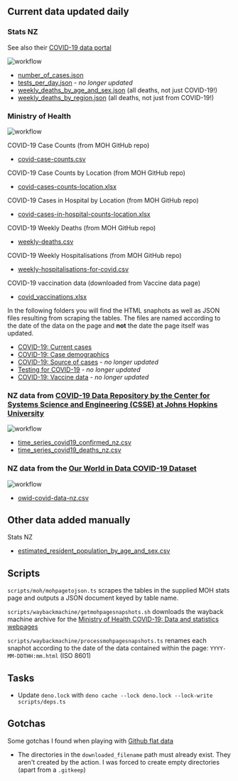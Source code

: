 ## Current data updated daily

### Stats NZ
See also their [COVID-19 data portal](https://www.stats.govt.nz/experimental/covid-19-data-portal)

![workflow](https://github.com/Staz/nz-covid19-data/actions/workflows/statsnz.yml/badge.svg)

- [number_of_cases.json](/data/statsnz/number_of_cases.json)
- [tests_per_day.json](/data/statsnz/tests_per_day.json) - *no longer updated*
- [weekly_deaths_by_age_and_sex.json](/data/statsnz/weekly_deaths_by_age_and_sex.json) (all deaths, not just COVID-19!)
- [weekly_deaths_by_region.json](/data/statsnz/weekly_deaths_by_region.json) (all deaths, not just from COVID-19!)

### Ministry of Health

![workflow](https://github.com/Staz/nz-covid19-data/actions/workflows/moh.yml/badge.svg)

COVID-19 Case Counts (from MOH GitHub repo)
 - [covid-case-counts.csv](/data/moh/covid-case-counts.csv)

COVID-19 Case Counts by Location (from MOH GitHub repo)
 - [covid-cases-counts-location.xlsx](/data/moh/covid-cases-counts-location.xlsx)

COVID-19 Cases in Hospital by Location (from MOH GitHub repo)
 - [covid-cases-in-hospital-counts-location.xlsx](/data/moh/covid-cases-in-hospital-counts-location.xlsx)

COVID-19 Weekly Deaths (from MOH GitHub repo)
 - [weekly-deaths.csv](/data/moh/weekly-deaths.csv)

COVID-19 Weekly Hospitalisations (from MOH GitHub repo)
 - [weekly-hospitalisations-for-covid.csv](/data/moh/weekly-hospitalisations-for-covid.csv)

COVID-19 vaccination data (downloaded from Vaccine data page)
 - [covid_vaccinations.xlsx](/data/moh/covid_vaccinations.xlsx)

<!-- 
Time series data generated from the HTML Snapshots taken from [Ministry of Health COVID-19 stats pages](https://www.health.govt.nz/covid-19-novel-coronavirus/covid-19-data-and-statistics)

 - [community_cases_since_20210816_by_age_group.csv](/data/moh/timeseries/community_cases_since_20210816_by_age_group.csv)
 - [community_cases_since_20210816_by_ethnicity.csv](/data/moh/timeseries/community_cases_since_20210816_by_ethnicity.csv)
 - [community_cases_since_20210816_by_sex.csv](/data/moh/timeseries/community_cases_since_20210816_by_sex.csv)
 - [community_cases_since_20210816_by_vaccination_status.csv](/data/moh/timeseries/community_cases_since_20210816_by_vaccination_status.csv)
 - [total_cases_and_tests_by_ethnicity.csv](/data/moh/timeseries/total_cases_and_tests_by_ethnicity.csv)
 - [total_cases_by_age_group.csv](/data/moh/timeseries/total_cases_by_age_group.csv)
 - [total_cases_by_ethnicity.csv](/data/moh/timeseries/total_cases_by_ethnicity.csv)
 - [total_cases_by_sex.csv](/data/moh/timeseries/total_cases_by_sex.csv)
 - [total_hospital_and_icu_cases_by_age.csv](data/moh/timeseries/total_hospital_and_icu_cases_by_age.csv)
 - [total_hospital_and_icu_cases_by_sex.csv](/data/moh/timeseries/total_hospital_and_icu_cases_by_sex.csv) -->

In the following folders you will find the HTML snaphots as well as JSON files resulting from scraping the tables. The files are named according to the date of the data on the page and **not** the date the page itself was updated. 
 
- [COVID-19: Current cases](/data/moh/covid-19-current-cases)
- [COVID-19: Case demographics](/data/moh/covid-19-case-demographics)
- [COVID-19: Source of cases](/data/moh/covid-19-source-cases) - *no longer updated*
- [Testing for COVID-19](/data/moh/testing-covid-19) - *no longer updated*
- [COVID-19: Vaccine data](/data/moh/covid-19-vaccine-data) - *no longer updated*

### NZ data from [COVID-19 Data Repository by the Center for Systems Science and Engineering (CSSE) at Johns Hopkins University](https://github.com/CSSEGISandData/COVID-19)

![workflow](https://github.com/Staz/nz-covid19-data/actions/workflows/jhucsse.yml/badge.svg)

- [time_series_covid19_confirmed_nz.csv](/data/jhu-csse/time_series_covid19_confirmed_nz.csv)
- [time_series_covid19_deaths_nz.csv](/data/jhu-csse/time_series_covid19_deaths_nz.csv)

### NZ data from the [Our World in Data COVID-19 Dataset](https://github.com/owid/covidP19-data)

![workflow](https://github.com/Staz/nz-covid19-data/actions/workflows/owid.yml/badge.svg)

- [owid-covid-data-nz.csv](/data/owid/owid-covid-data-nz.csv)

## Other data added manually

Stats NZ

- [estimated_resident_population_by_age_and_sex.csv](/data/statsnz/estimated_resident_population_by_age_and_sex.csv)

## Scripts

`scripts/moh/mohpagetojson.ts` scrapes the tables in the supplied MOH stats page and outputs a JSON document keyed by table name. 

`scripts/waybackmachine/getmohpagesnapshots.sh` downloads the wayback machine archive for the [Ministry of Health COVID-19: Data and statistics webpages](https://www.health.govt.nz/covid-19-novel-coronavirus/covid-19-data-and-statistics)

`scripts/waybackmachine/processmohpagesnapshots.ts` renames each snaphot according to the date of the data contained within the page: `YYYY-MM-DDTHH:mm.html` (ISO 8601)

## Tasks 

 - Update `deno.lock` with `deno cache --lock deno.lock --lock-write scripts/deps.ts`

## Gotchas

Some gotchas I found when playing with [Github flat data](https://github.com/marketplace/actions/flat-data)

- The directories in the `downloaded_filename` path must already exist. They aren't created by the action. I was forced to create empty directories (apart from a `.gitkeep`)
